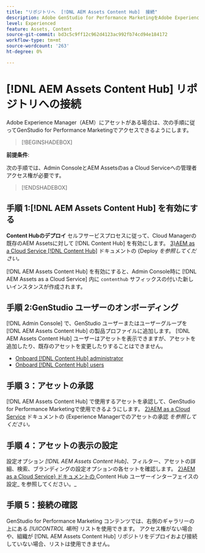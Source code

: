 ```yaml
---
title: "リポジトリへ  [!DNL AEM Assets Content Hub]  接続"
description: Adobe GenStudio for Performance MarketingをAdobe Experience Manager（AEM）  [!DNL Content Hub]  リポジトリに接続し、既存の承認済みコンテンツを活用する方法について説明します。
level: Experienced
feature: Assets, Content
source-git-commit: bd3c5c9ff12c962d4123ac992fb74cd94e184172
workflow-type: tm+mt
source-wordcount: '263'
ht-degree: 0%

---
```


# [!DNL AEM Assets Content Hub] リポジトリへの接続

Adobe Experience Manager（AEM）にアセットがある場合は、次の手順に従ってGenStudio for Performance Marketingでアクセスできるようにします。

>[!BEGINSHADEBOX]

**前提条件**:

次の手順では、Admin ConsoleとAEM Assetsのas a Cloud Serviceへの管理者アクセス権が必要です。

>[!ENDSHADEBOX]

## 手順 1:[!DNL AEM Assets Content Hub] を有効にする

**Content Hubのデプロイ** セルフサービスプロセスに従って、Cloud Managerの既存のAEM Assetsに対して [!DNL Content Hub] を有効にします。 [3&rbrace;AEM as a Cloud Service [!DNL Content Hub]](https://experienceleague.adobe.com/ja/docs/experience-manager-cloud-service/content/assets/content-hub/deploy-content-hub) ドキュメントの &lbrace;Deploy _を参照してください。_

[!DNL AEM Assets Content Hub] を有効にすると、Admin Console時に [!DNL AEM Assets as a Cloud Service] 内に `contenthub` サフィックスの付いた新しいインスタンスが作成されます。

## 手順 2:GenStudio ユーザーのオンボーディング

[!DNL Admin Console] で、GenStudio ユーザーまたはユーザーグループを [!DNL AEM Assets Content Hub] の製品プロファイルに追加します。 [!DNL AEM Assets Content Hub] ユーザーはアセットを表示できますが、アセットを追加したり、既存のアセットを変更したりすることはできません。

- [Onboard [!DNL Content Hub] administrator](https://experienceleague.adobe.com/ja/docs/experience-manager-cloud-service/content/assets/content-hub/deploy-content-hub#onboard-content-hub-administrator)
- [Onboard [!DNL Content Hub] users](https://experienceleague.adobe.com/ja/docs/experience-manager-cloud-service/content/assets/content-hub/deploy-content-hub#onboard-content-hub-users)

## 手順 3：アセットの承認

[!DNL AEM Assets Content Hub] で使用するアセットを承認して、GenStudio for Performance Marketingで使用できるようにします。 [2&rbrace;AEM as a Cloud Service](https://experienceleague.adobe.com/ja/docs/experience-manager-cloud-service/content/assets/dynamicmedia/dynamic-media-open-apis/approve-assets) ドキュメントの &lbrace;Experience Managerでのアセットの承認 _を参照してください。_

## 手順 4：アセットの表示の設定

設定オプション _[!DNL AEM Assets Content Hub]_、フィルター、アセットの詳細、検索、ブランディングの設定オプションの各セットを確認します。 [2&rbrace;AEM as a Cloud Service&rbrace; ドキュメントの ](https://experienceleague.adobe.com/ja/docs/experience-manager-cloud-service/content/assets/content-hub/configure-content-hub-ui-options)Content Hub ユーザーインターフェイスの設定_ を参照してください。_

## 手順 5：接続の確認

GenStudio for Performance Marketing コンテンツでは、右側のギャラリーの上にある _[!UICONTROL 場所]_ リストを使用できます。 アクセス権がない場合や、組織が [!DNL AEM Assets Content Hub] リポジトリをデプロイおよび接続していない場合、リストは使用できません。
